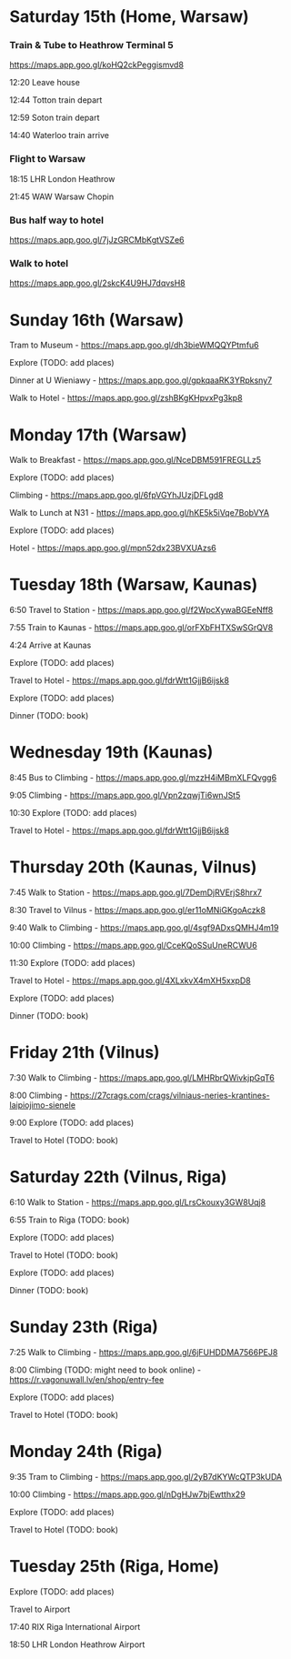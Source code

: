 # Saturday 15th (Home, Warsaw)
### Train & Tube to Heathrow Terminal 5
https://maps.app.goo.gl/koHQ2ckPeggismvd8

12:20 Leave house

12:44 Totton train depart

12:59 Soton train depart

14:40 Waterloo train arrive

### Flight to Warsaw
18:15 LHR London Heathrow

21:45 WAW Warsaw Chopin



### Bus half way to hotel
https://maps.app.goo.gl/7jJzGRCMbKgtVSZe6

### Walk to hotel
https://maps.app.goo.gl/2skcK4U9HJ7dqvsH8



# Sunday 16th (Warsaw)
Tram to Museum - https://maps.app.goo.gl/dh3bieWMQQYPtmfu6

Explore (TODO: add places)

Dinner at U Wieniawy - https://maps.app.goo.gl/gpkqaaRK3YRpksny7

Walk to Hotel - https://maps.app.goo.gl/zshBKgKHpvxPg3kp8



# Monday 17th (Warsaw)
Walk to Breakfast - https://maps.app.goo.gl/NceDBM591FREGLLz5

Explore (TODO: add places)

Climbing - https://maps.app.goo.gl/6fpVGYhJUzjDFLgd8

Walk to Lunch at N31 - https://maps.app.goo.gl/hKE5k5iVqe7BobVYA

Explore (TODO: add places)

Hotel - https://maps.app.goo.gl/mpn52dx23BVXUAzs6



# Tuesday 18th (Warsaw, Kaunas)
6:50 Travel to Station - https://maps.app.goo.gl/f2WpcXywaBGEeNff8

7:55 Train to Kaunas - https://maps.app.goo.gl/orFXbFHTXSwSGrQV8

4:24 Arrive at Kaunas

Explore (TODO: add places)

Travel to Hotel - https://maps.app.goo.gl/fdrWtt1GjjB6ijsk8

Explore (TODO: add places)

Dinner (TODO: book)



# Wednesday 19th (Kaunas)
8:45 Bus to Climbing - https://maps.app.goo.gl/mzzH4iMBmXLFQvgg6

9:05 Climbing - https://maps.app.goo.gl/Vpn2zqwjTi6wnJSt5

10:30 Explore (TODO: add places)

Travel to Hotel - https://maps.app.goo.gl/fdrWtt1GjjB6ijsk8



# Thursday 20th (Kaunas, Vilnus)
7:45 Walk to Station - https://maps.app.goo.gl/7DemDjRVErjS8hrx7

8:30 Travel to Vilnus - https://maps.app.goo.gl/er11oMNiGKgoAczk8

9:40 Walk to Climbing - https://maps.app.goo.gl/4sgf9ADxsQMHJ4m19

10:00 Climbing - https://maps.app.goo.gl/CceKQoSSuUneRCWU6

11:30 Explore (TODO: add places)

Travel to Hotel - https://maps.app.goo.gl/4XLxkvX4mXH5xxpD8

Explore (TODO: add places)

Dinner (TODO: book)



# Friday 21th (Vilnus)
7:30 Walk to Climbing - https://maps.app.goo.gl/LMHRbrQWivkjpGqT6

8:00 Climbing - https://27crags.com/crags/vilniaus-neries-krantines-laipiojimo-sienele

9:00 Explore (TODO: add places)

Travel to Hotel (TODO: book)



# Saturday 22th (Vilnus, Riga)
6:10 Walk to Station - https://maps.app.goo.gl/LrsCkouxy3GW8Uqj8

6:55 Train to Riga (TODO: book)

Explore (TODO: add places)

Travel to Hotel (TODO: book)

Explore (TODO: add places)

Dinner (TODO: book)



# Sunday 23th (Riga)
7:25 Walk to Climbing - https://maps.app.goo.gl/6jFUHDDMA7566PEJ8

8:00 Climbing (TODO: might need to book online) - https://r.vagonuwall.lv/en/shop/entry-fee

Explore (TODO: add places)

Travel to Hotel (TODO: book)



# Monday 24th (Riga)
9:35 Tram to Climbing - https://maps.app.goo.gl/2yB7dKYWcQTP3kUDA

10:00 Climbing - https://maps.app.goo.gl/nDgHJw7bjEwtthx29

Explore (TODO: add places)

Travel to Hotel (TODO: book)



# Tuesday 25th (Riga, Home)
Explore (TODO: add places)

Travel to Airport

17:40 RIX Riga International Airport

18:50 LHR London Heathrow Airport